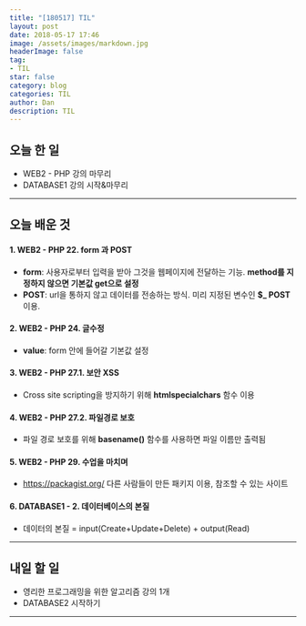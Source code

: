 ```yaml
---
title: "[180517] TIL"
layout: post
date: 2018-05-17 17:46
image: /assets/images/markdown.jpg
headerImage: false
tag:
- TIL
star: false
category: blog
categories: TIL
author: Dan
description: TIL
---
```


## 오늘 한 일

* WEB2 - PHP 강의 마무리
* DATABASE1 강의 시작&마무리

---
## 오늘 배운 것

#### 1. WEB2 - PHP 22. form 과 POST
* **form**: 사용자로부터 입력을 받아 그것을 웹페이지에 전달하는 기능. <span class="evidence-yellow">**method를 지정하지 않으면 기본값 get으로 설정**</span>
* **POST**: url을 통하지 않고 데이터를 전송하는 방식. 미리 지정된 변수인 **$_ POST** 이용.

#### 2. WEB2 - PHP 24. 글수정
* **value**: form 안에 들어갈 기본값 설정

#### 3. WEB2 - PHP 27.1. 보안 XSS
* Cross site scripting을 방지하기 위해 **htmlspecialchars** 함수 이용

#### 4. WEB2 - PHP 27.2. 파일경로 보호
* 파일 경로 보호를 위해 **basename()** 함수를 사용하면 파일 이름만 출력됨

#### 5. WEB2 - PHP 29. 수업을 마치며
* https://packagist.org/ 다른 사람들이 만든 패키지 이용, 참조할 수 있는 사이트

#### 6. DATABASE1 - 2. 데이터베이스의 본질
* 데이터의 본질 = input(Create+Update+Delete) + output(Read)

---
## 내일 할 일

* 영리한 프로그래밍을 위한 알고리즘 강의 1개
* DATABASE2 시작하기

---
